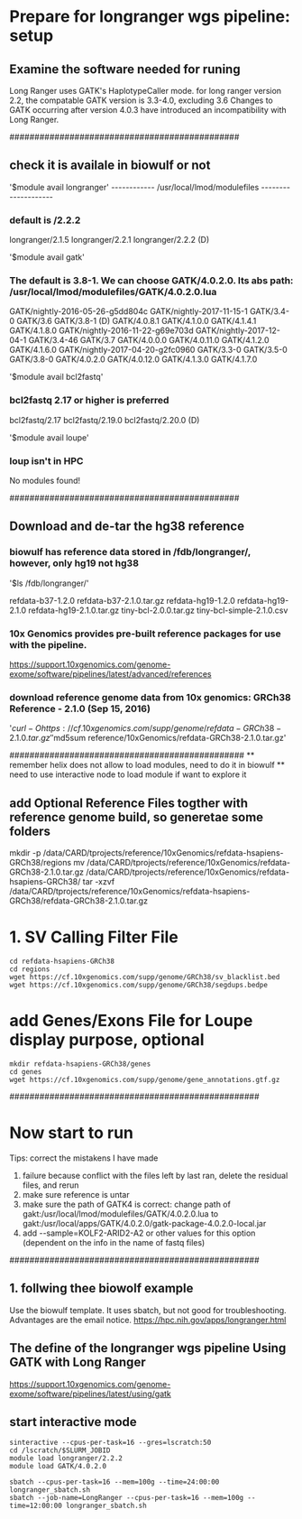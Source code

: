 
# Prepare for longranger wgs pipeline: setup

## Examine the software needed for runing

Long Ranger uses GATK's HaplotypeCaller mode. for long ranger version 2.2, the compatable GATK version is 3.3-4.0, excluding 3.6
Changes to GATK occurring after version 4.0.3 have introduced an incompatibility with Long Ranger.

##############################################
## check it is availale in biowulf or not

'$module avail longranger'
------------ /usr/local/lmod/modulefiles --------------------

### default is /2.2.2
longranger/2.1.5    longranger/2.2.1    longranger/2.2.2 (D)


'$module avail gatk'
### The default is 3.8-1. We can choose GATK/4.0.2.0. Its abs path: /usr/local/lmod/modulefiles/GATK/4.0.2.0.lua
GATK/nightly-2016-05-26-g5dd804c    GATK/nightly-2017-11-15-1    GATK/3.4-0     GATK/3.6      GATK/3.8-1   (D)    GATK/4.0.8.1     GATK/4.1.0.0    GATK/4.1.4.1    GATK/4.1.8.0 GATK/nightly-2016-11-22-g69e703d    GATK/nightly-2017-12-04-1    GATK/3.4-46    GATK/3.7      GATK/4.0.0.0   GATK/4.0.11.0    GATK/4.1.2.0    GATK/4.1.6.0 GATK/nightly-2017-04-20-g2fc0960    GATK/3.3-0  GATK/3.5-0     GATK/3.8-0    GATK/4.0.2.0        GATK/4.0.12.0    GATK/4.1.3.0    GATK/4.1.7.0


'$module avail bcl2fastq'
### bcl2fastq 2.17 or higher is preferred
   bcl2fastq/2.17    bcl2fastq/2.19.0    bcl2fastq/2.20.0 (D)

'$module avail loupe'
### loup isn't in HPC
No modules found!

##############################################
## Download and **de-tar** the hg38 reference
### biowulf has reference data stored in /fdb/longranger/, however, only hg19 not hg38
'$ls /fdb/longranger/'

refdata-b37-1.2.0  refdata-b37-2.1.0.tar.gz  refdata-hg19-1.2.0  refdata-hg19-2.1.0  refdata-hg19-2.1.0.tar.gz  tiny-bcl-2.0.0.tar.gz  tiny-bcl-simple-2.1.0.csv

### 10x Genomics provides pre-built reference packages for use with the pipeline.
https://support.10xgenomics.com/genome-exome/software/pipelines/latest/advanced/references
### download reference genome data from 10x genomics: GRCh38 Reference - 2.1.0 (Sep 15, 2016)
'$curl -O https://cf.10xgenomics.com/supp/genome/refdata-GRCh38-2.1.0.tar.gz'
'$md5sum reference/10xGenomics/refdata-GRCh38-2.1.0.tar.gz'

###############################################
** remember helix does not allow to load modules, need to do it in biowulf 
** need to use interactive node to load module if want to explore it

## add Optional Reference Files togther with reference genome build, so generetae some folders
mkdir -p /data/CARD/tprojects/reference/10xGenomics/refdata-hsapiens-GRCh38/regions
mv /data/CARD/tprojects/reference/10xGenomics/refdata-GRCh38-2.1.0.tar.gz /data/CARD/tprojects/reference/10xGenomics/refdata-hsapiens-GRCh38/
tar -xzvf /data/CARD/tprojects/reference/10xGenomics/refdata-hsapiens-GRCh38/refdata-GRCh38-2.1.0.tar.gz
# 1. SV Calling Filter File
```
cd refdata-hsapiens-GRCh38
cd regions
wget https://cf.10xgenomics.com/supp/genome/GRCh38/sv_blacklist.bed
wget https://cf.10xgenomics.com/supp/genome/GRCh38/segdups.bedpe
```
# add Genes/Exons File for Loupe display purpose, optional
```
mkdir refdata-hsapiens-GRCh38/genes
cd genes
wget https://cf.10xgenomics.com/supp/genome/gene_annotations.gtf.gz
```

##################################################
# Now start to run 

Tips: correct the mistakens I have made
1. failure because conflict with the files left by last ran, delete the residual files, and rerun
2. make sure reference is untar
3. make sure the path of GATK4 is correct: change path of gakt:/usr/local/lmod/modulefiles/GATK/4.0.2.0.lua to gakt:/usr/local/apps/GATK/4.0.2.0/gatk-package-4.0.2.0-local.jar
5. add --sample=KOLF2-ARID2-A2 or other values for this option (dependent on the info in the name of fastq files)

##################################################

## 1. follwing thee biowolf example
Use the biowulf template. It uses sbatch, but not good for troubleshooting.
Advantages are the email notice.
https://hpc.nih.gov/apps/longranger.html

## The define of the longranger wgs pipeline Using GATK with Long Ranger
https://support.10xgenomics.com/genome-exome/software/pipelines/latest/using/gatk

## start interactive mode
```
sinteractive --cpus-per-task=16 --gres=lscratch:50
cd /lscratch/$SLURM_JOBID
module load longranger/2.2.2
module load GATK/4.0.2.0

sbatch --cpus-per-task=16 --mem=100g --time=24:00:00 longranger_sbatch.sh
sbatch --job-name=LongRanger --cpus-per-task=16 --mem=100g --time=12:00:00 longranger_sbatch.sh 

```
